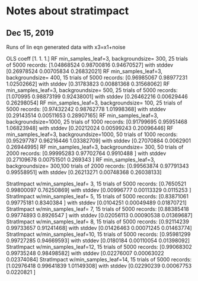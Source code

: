 # Notes about stratimpact

## Dec 15, 2019

Runs of lin eqn generated data with x3=x1+noise

OLS coeff [1. 1. 1.]
RF min_samples_leaf=3, backgroundsize= 300, 25 trials of 5000 records: [1.04868524 0.98700816 0.94670527] with stddev [0.26978524 0.00705834 0.26832021]
RF min_samples_leaf=3, backgroundsize= 400, 15 trials of 5000 records: [0.96985067 0.98977231 1.02502662] with stddev [0.31783823 0.00881368 0.31568062]
RF min_samples_leaf=3, backgroundsize= 500, 25 trials of 5000 records: [1.070995   0.98873199 0.92438001] with stddev [0.26462216 0.00629446 0.26298054]
RF min_samples_leaf=3, backgroundsize= 100, 25 trials of 5000 records: [0.97432242 0.98762778 1.01998368] with stddev [0.29143514 0.00511653 0.28907165]
RF min_samples_leaf=3, backgroundsize=1000, 25 trials of 1000 records: [0.91799695 0.95951468 1.06823948] with stddev [0.20212024 0.00599243 0.20096446]
RF min_samples_leaf=3, backgroundsize=1000, 50 trials of 1000 records: [0.95297787 0.96216446 1.03382709] with stddev [0.27070884 0.0062901  0.26944995]
RF min_samples_leaf=3, backgroundsize= 300, 50 trials of 2000 records: [0.99995283 0.97702764 0.9910488 ] with stddev [0.27109678 0.00751501 0.269343  ]
RF min_samples_leaf=3, backgroundsize= 300,100 trials of 2000 records: [0.99563874 0.97791343 0.99558951] with stddev [0.26213271 0.00748368 0.26038133]

StratImpact w/min_samples_leaf= 3, 15 trials of 5000 records: [0.7650521  0.99800097 0.76250869] with stddev [0.00996777 0.00113329 0.0115253 ]
StratImpact w/min_samples_leaf= 5, 15 trials of 5000 records: [0.83871061 0.99775181 0.8340384 ] with stddev [0.0104251  0.00049489 0.01870721]
StratImpact w/min_samples_leaf= 7, 15 trials of 5000 records: [0.88385418 0.99774893 0.8926547 ] with stddev [0.02056113 0.00090538 0.01369687]
StratImpact w/min_samples_leaf= 8, 15 trials of 5000 records: [0.92114239 0.99733657 0.91241468] with stddev [0.01426463 0.00071245 0.01463774]
StratImpact w/min_samples_leaf=10, 15 trials of 5000 records: [0.95981299 0.99727285 0.94669593] with stddev [0.0180184  0.00110054 0.01398092]
StratImpact w/min_samples_leaf=12, 15 trials of 5000 records: [0.99068302 0.99735248 0.98498582] with stddev [0.02276007 0.00063022 0.02374084]
StratImpact w/min_samples_leaf=14, 15 trials of 5000 records: [1.02976418 0.99641839 1.01149308] with stddev [0.02290239 0.00067753 0.0220821 ]

